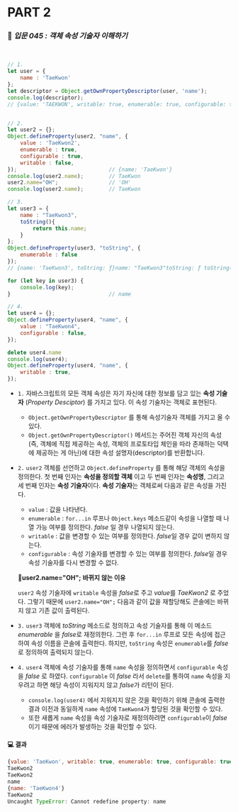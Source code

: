 # PART 2

###  :pencil: ***입문 045 :  객체 속성 기술자 이해하기***

<br>

```javascript
// 1.
let user = {
    name : 'TaeKwon'
};
let descriptor = Object.getOwnPropertyDescriptor(user, 'name');
console.log(descriptor);		
// {value: 'TAEKWON', writable: true, enumerable: true, configurable: true}


// 2.
let user2 = {};
Object.defineProperty(user2, "name", {
    value : 'TaeKwon2',
    enumerable : true,
    configurable : true,
    writable : false,
});								// {name: 'TaeKwon'}
console.log(user2.name);		// TaeKwon
user2.name="OH";				// 'OH'
console.log(user2.name);		// TaeKwon

// 3.
let user3 = {
    name : "TaeKwon3",
    toString(){
        return this.name;
    }
};
Object.defineProperty(user3, "toString", {
    enumerable : false
});								
// {name: 'TaeKwon3', toString: ƒ}name: "TaeKwon3"toString: ƒ toString()[[Prototype]]: Object

for (let key in user3) {
    console.log(key);
}								// name

// 4. 
let user4 = {};
Object.defineProperty(user4, "name", {
    value : "TaeKwon4",
    configurable : false,
});

delete user4.name
console.log(user4);
Object.defineProperty(user4, "name", {
    writable : true,
});
```

- `1.` 자바스크립트의 모든 객체 속성은 자기 자신에 대한 정보를 담고 있는 **속성 기술자** (*Property Desciptor*) 를 가지고 있다. 이 속성 기술자는 객체로 표현된다.
  - `Object.getOwnPropertyDescriptor` 를 통해 속성기술자 객체를 가지고 올 수 있다.
  - `Object.getOwnPropertyDescriptor()` 메서드는 주어진 객체 자신의 속성(즉, 객체에 직접 제공하는 속성, 객체의 프로토타입 체인을 따라 존재하는 덕택에 제공하는 게 아닌)에 대한 속성 설명자(descriptor)를 반환합니다.

- `2.` `user2` 객체를 선언하고 `Object.defineProperty` 를 통해 해당 객체의 속성을 정의한다. 첫 번째 인자는 **속성을 정의할 객체** 이고 두 번째 인자는 **속성명**, 그리고 세 번째 인자는 **속성 기술자**이다. **속성 기술자**는 객체로써 다음과 같은 속성을 가진다.

  - `value` : 값을 나타낸다.
  - `enumerable` : `for...in` 루프나 `Object.keys` 메소드같이 속성을 나열할 때 나열 가능 여부를 정의한다. *false* 일 경우 나열되지 않는다.
  - `writable` : 값을 변경할 수 있는 여부를 정의한다. *false*일 경우 값이 변하지 않는다.
  - `configurable` : 속성 기술자를 변경할 수 있는 여부를 정의한다. *false*일 경우 속성 기술자를 다시 변경할 수 없다.

  :star2:**user2.name="OH";** **바뀌지 않는 이유**

  `user2` 속성 기술자에 `writable` 속성을 *false*로 주고 *value*를 *TaeKwon2* 로 주었다. 그렇기 때문에 `user2.name="OH";` 다음과 같이 값을 재할당해도 콘솔에는 바뀌지 않고 기존 값이 출력된다.

- `3.` `user3` 객체에 *toString* 메소드로 정의하고 속성 기술자를 통해 이 메소드 *enumerable* 을 *false*로 재정의한다. 그런 후 `for...in` 루프로 모든 속성에 접근하여 속성 이름을 콘솔에 출력한다.
  하지만, `toString` 속성은 `enumerable`를 *false*로 정의하여 출력되지 않는다.
- `4.` `user4` 객체에 속성 기술자를 통해 `name` 속성을 정의하면서 `configurable` 속성을 *false* 로 하였다. `configurable` 이 *false* 라서 `delete`를 통하여 `name` 속성을 지우려고 하면 해당 속성이 지워지지 않고 *false*가 리턴이 된다.
  - `console.log(user4)` 에서 지워지지 않은 것을 확인하기 위해 콘솔에 출력한 결과
    이전과 동일하게 `name` 속성에 `TaeKwon4`가 할당된 것을 확인할 수 있다. 
  - 또한 새롭게 `name` 속성을 속성 기술자로 재정의하려면 `configurable`이 *false*이기 때문에 에러가 발생하는 것을 확인할 수 있다.

#### :computer: 결과

```javascript
{value: 'TaeKwon', writable: true, enumerable: true, configurable: true}
TaeKwon2
TaeKwon2
name
{name: 'TaeKwon4'}
TaeKwon2
Uncaught TypeError: Cannot redefine property: name
```



